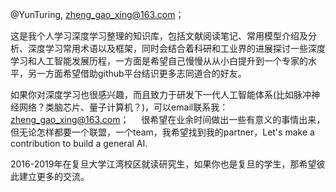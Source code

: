 @YunTuring, zheng_gao_xing@163.com；   

这是我个人学习深度学习整理的知识库，包括文献阅读笔记、常用模型介绍及分析、深度学习常用术语以及框架，同时会结合着科研和工业界的进展探讨一些深度学习和人工智能发展历程，一方面是希望自己慢慢从从小白提升到一个专家的水平，另一方面希望借助github平台结识更多志同道合的好友。   

如果你对深度学习也很感兴趣，而且致力于研发下一代人工智能体系(比如脉冲神经网络？类脑芯片、量子计算机？)，可以email联系我：zheng_gao_xing@163.com；     
很希望在业余时间做出一些有意义的事情出来，但无论怎样都要一个联盟，一个team，我希望找到我的partner，Let's make a contribution to build a general AI.

2016-2019年在复旦大学江湾校区就读研究生，如果你也是复旦的学生，那希望彼此建立更多的交流。
